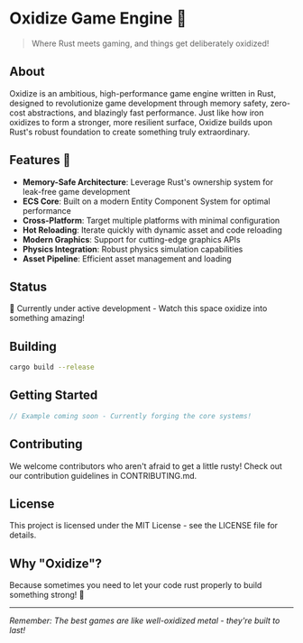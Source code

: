 # Oxidize Game Engine 🦀

> Where Rust meets gaming, and things get deliberately oxidized!

## About

Oxidize is an ambitious, high-performance game engine written in Rust, designed to revolutionize game development through memory safety, zero-cost abstractions, and blazingly fast performance. Just like how iron oxidizes to form a stronger, more resilient surface, Oxidize builds upon Rust's robust foundation to create something truly extraordinary.

## Features 🚀

- **Memory-Safe Architecture**: Leverage Rust's ownership system for leak-free game development
- **ECS Core**: Built on a modern Entity Component System for optimal performance
- **Cross-Platform**: Target multiple platforms with minimal configuration
- **Hot Reloading**: Iterate quickly with dynamic asset and code reloading
- **Modern Graphics**: Support for cutting-edge graphics APIs
- **Physics Integration**: Robust physics simulation capabilities
- **Asset Pipeline**: Efficient asset management and loading

## Status

🔨 Currently under active development - Watch this space oxidize into something amazing!

## Building

```bash
cargo build --release
```

## Getting Started

```rust
// Example coming soon - Currently forging the core systems!
```

## Contributing

We welcome contributors who aren't afraid to get a little rusty! Check out our contribution guidelines in CONTRIBUTING.md.

## License

This project is licensed under the MIT License - see the LICENSE file for details.

## Why "Oxidize"?

Because sometimes you need to let your code rust properly to build something strong! 💪

---

*Remember: The best games are like well-oxidized metal - they're built to last!*
